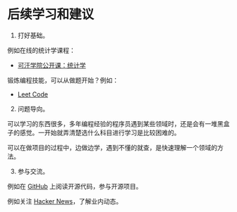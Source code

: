 # 后续学习和建议

1. 打好基础。

例如在线的统计学课程：

- [可汗学院公开课：统计学](http://open.163.com/special/Khan/khstatistics.html)

锻炼编程技能，可以从做题开始？例如：

- [Leet Code](https://leetcode.com/)

2. 问题导向。

可以学习的东西很多，多年编程经验的程序员遇到某些领域时，还是会有一堆黑盒子的感觉。一开始就弄清楚选什么科目进行学习是比较困难的。

可以在做项目的过程中，边做边学，遇到不懂的就查，是快速理解一个领域的方法。

3. 参与交流。

例如在 [GitHub](https://github.com) 上阅读开源代码，参与开源项目。

例如关注 [Hacker News](https://news.ycombinator.com)，了解业内动态。
